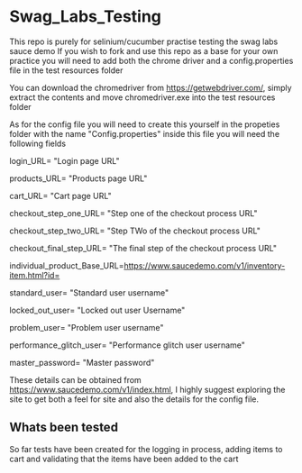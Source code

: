 # Swag_Labs_Testing
This repo is purely for selinium/cucumber practise testing the swag labs sauce demo 
If you wish to fork and use this repo as a base for your own practice you will need to add both the chrome driver and a config.properties file in the test resources folder

You can download the chromedriver from https://getwebdriver.com/, simply extract the contents and move chromedriver.exe into the test resources folder

As for the config file you will need to create this yourself in the propeties folder with the name "Config.properties" inside this file you will need the following fields

login_URL= "Login page URL"

products_URL= "Products page URL"

cart_URL= "Cart page URL"

checkout_step_one_URL= "Step one of the checkout process URL"

checkout_step_two_URL= "Step TWo of the checkout process URL"

checkout_final_step_URL= "The final step of the checkout process URL"

individual_product_Base_URL=https://www.saucedemo.com/v1/inventory-item.html?id=


standard_user= "Standard user username"

locked_out_user= "Locked out user Username"

problem_user= "Problem user username"

performance_glitch_user= "Performance glitch user username"

master_password= "Master password"

These details can be obtained from https://www.saucedemo.com/v1/index.html, I highly suggest exploring the site to get both a feel for site and also the details for the config file.

## Whats been tested

So far tests have been created for the logging in process, adding items to cart and validating that the items have been added to the cart
